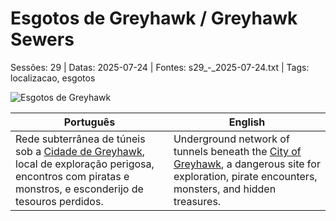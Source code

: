 
# Esgotos de Greyhawk / Greyhawk Sewers

Sessões: 29 | Datas: 2025-07-24 | Fontes: s29_-_2025-07-24.txt | Tags: localizacao, esgotos

![Esgotos de Greyhawk](assets/location/location_blank.png)

| Português | English |
|-----------|---------|
| Rede subterrânea de túneis sob a [Cidade de Greyhawk](free_city_of_greyhawk.md), local de exploração perigosa, encontros com piratas e monstros, e esconderijo de tesouros perdidos. | Underground network of tunnels beneath the [City of Greyhawk](free_city_of_greyhawk.md), a dangerous site for exploration, pirate encounters, monsters, and hidden treasures. |



















